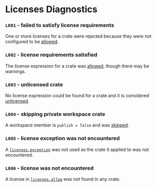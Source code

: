 # Licenses Diagnostics

### `L001` - failed to satisfy license requirements

One or more licenses for a crate were rejected because they were not configured
to be [allowed](cfg.md#the-allow-and-deny-fields-optional).

### `L002` - license requirements satisfied

The license expression for a crate was [allowed](cfg.md#the-allow-and-deny-fields-optional), though there may be warnings.

### `L003` - unlicensed crate

No license expression could be found for a crate and it is considered [unlicensed](cfg.md#the-unlicensed-field-optional).

### `L004` - skipping private workspace crate

A workspace member is `publish = false` and was [skipped](cfg.md#the-private-field-optional).

### `L005` - license exception was not encountered

A [`licenses.exception`](cfg.md#the-exceptions-field-optional) was not used as
the crate it applied to was not encountered.

### `L006` - license was not encountered

A license in [`licenses.allow`](cfg.md#the-allow-and-deny-fields-optional) was
not found in any crate.

